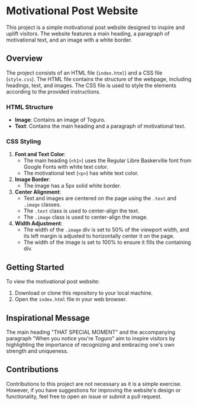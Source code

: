 # Motivational Post Website

This project is a simple motivational post website designed to inspire and uplift visitors. The website features a main heading, a paragraph of motivational text, and an image with a white border.

## Overview

The project consists of an HTML file (`index.html`) and a CSS file (`style.css`). The HTML file contains the structure of the webpage, including headings, text, and images. The CSS file is used to style the elements according to the provided instructions.

### HTML Structure

- **Image**: Contains an image of Toguro.
- **Text**: Contains the main heading and a paragraph of motivational text.

### CSS Styling

1. **Font and Text Color**:
   - The main heading (`<h1>`) uses the Regular Libre Baskerville font from Google Fonts with white text color.
   - The motivational text (`<p>`) has white text color.
2. **Image Border**:
   - The image has a 5px solid white border.
3. **Center Alignment**:
   - Text and images are centered on the page using the `.text` and `.image` classes.
   - The `.text` class is used to center-align the text.
   - The `.image` class is used to center-align the image.
4. **Width Adjustment**:
   - The width of the `.image` div is set to 50% of the viewport width, and its left margin is adjusted to horizontally center it on the page.
   - The width of the image is set to 100% to ensure it fills the containing div.

## Getting Started

To view the motivational post website:
1. Download or clone this repository to your local machine.
2. Open the `index.html` file in your web browser.

## Inspirational Message

The main heading "THAT SPECIAL MOMENT" and the accompanying paragraph "When you notice you're Toguro" aim to inspire visitors by highlighting the importance of recognizing and embracing one's own strength and uniqueness.

## Contributions

Contributions to this project are not necessary as it is a simple exercise. However, if you have suggestions for improving the website's design or functionality, feel free to open an issue or submit a pull request.